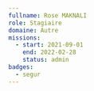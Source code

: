 ```yaml
---
fullname: Rose MAKNALI
role: Stagiaire
domaine: Autre
missions:
  - start: 2021-09-01
    end: 2022-02-28
    status: admin
badges:
  - segur
---
```


